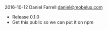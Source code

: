 2016-10-12 Daniel Farrell <daniel@mobelux.com>

  * Release 0.1.0
  * Get this public so we can put it on npm
